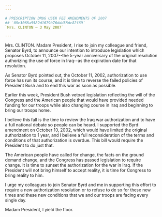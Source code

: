 ```yaml
---
---

# PRESCRIPTION DRUG USER FEE AMENDMENTS OF 2007
## `08e3068a9582d1679b76ddd38de82f69`
`Mrs. CLINTON — 3 May 2007`

---
```



Mrs. CLINTON. Madam President, I rise to join my colleague and 
friend, Senator Byrd, to announce our intention to introduce 
legislation which proposes October 11, 2007--the 5-year anniversary of 
the original resolution authorizing the use of force in Iraq--as the 
expiration date for that resolution.

As Senator Byrd pointed out, the October 11, 2002, authorization to 
use force has run its course, and it is time to reverse the failed 
policies of President Bush and to end this war as soon as possible.

Earlier this week, President Bush vetoed legislation reflecting the 
will of the Congress and the American people that would have provided 
needed funding for our troops while also changing course in Iraq and 
beginning to bring our troops home.

I believe this fall is the time to review the Iraq war authorization 
and to have a full national debate so people can be heard. I supported 
the Byrd amendment on October 10, 2002, which would have limited the 
original authorization to 1 year, and I believe a full reconsideration 
of the terms and conditions of that authorization is overdue. This bill 
would require the President to do just that.

The American people have called for change, the facts on the ground 
demand change, and the Congress has passed legislation to require 
change. It is time to sunset the authorization for the war in Iraq. If 
the President will not bring himself to accept reality, it is time for 
Congress to bring reality to him.

I urge my colleagues to join Senator Byrd and me in supporting this 
effort to require a new authorization resolution or to refuse to do so 
for these new times and these new conditions that we and our troops are 
facing every single day.

Madam President, I yield the floor.